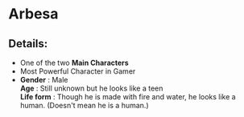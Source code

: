 # Arbesa
## Details:
* One of the two **Main Characters**
* Most Powerful Character in Gamer 
* **Gender** : Male <br>
**Age** : Still unknown but he looks like a teen <br>
**Life form** : Though he is made with fire and water, he looks like a human. (Doesn't mean he is a human.)
